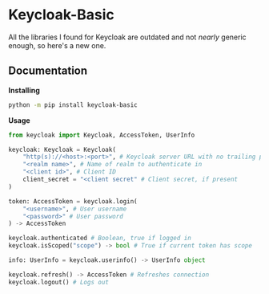 # Keycloak-Basic

All the libraries I found for Keycloak are outdated and not _nearly_ generic enough, so here's a new one.

## Documentation

**Installing**

```bash
python -m pip install keycloak-basic
```

**Usage**

```python
from keycloak import Keycloak, AccessToken, UserInfo

keycloak: Keycloak = Keycloak(
    "http(s)://<host>:<port>", # Keycloak server URL with no trailing path
    "<realm name>", # Name of realm to authenticate in
    "<client id>", # Client ID
    client_secret = "<client secret" # Client secret, if present
)

token: AccessToken = keycloak.login(
    "<username>", # User username
    "<password>" # User password
) -> AccessToken

keycloak.authenticated # Boolean, true if logged in
keycloak.isScoped("scope") -> bool # True if current token has scope

info: UserInfo = keycloak.userinfo() -> UserInfo object

keycloak.refresh() -> AccessToken # Refreshes connection
keycloak.logout() # Logs out
```
